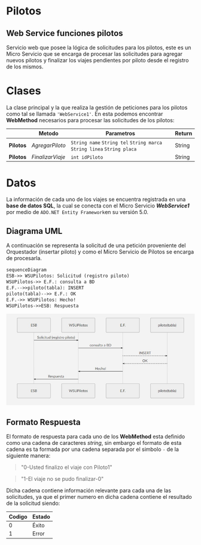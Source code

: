 

# Pilotos
## Web Service funciones pilotos

Servicio web que posee la lógica de solicitudes para los pilotos, este es un Micro Servicio que se encarga de procesar las solicitudes para agregar nuevos pilotos y finalizar los viajes pendientes por piloto desde el registro de los mismos.


# Clases

La clase principal y la que realiza la gestión de peticiones para los pilotos como tal se llamada `'WebService1'`. En esta podemos encontrar **WebMethod** necesarios para procesar las solicitudes de los pilotos:

|           |Metodo			|Parametros			| Return		|
|-----------|---------------|--------------------|--------------|
|**Pilotos**	|_AgregarPiloto_	|`String name` `String tel` `String marca` `String linea` `String placa`            | String
|**Pilotos**	|_FinalizarViaje_	|`int idPiloto`            | String

# Datos

La información de cada uno de los viajes se encuentra registrada en una **base de datos SQL**, la cual se conecta con el Micro Servicio **_WebService1_** por medio de  `ADO.NET Entity Framework`en su versión 5.0. 


## Diagrama UML 

A continuación se representa la solicitud de una petición proveniente del Orquestador (insertar piloto) y como el Micro Servicio de Pilotos se encarga de procesarla. 

```mermaid
sequenceDiagram
ESB->> WSUPilotos: Solicitud (registro piloto)
WSUPilotos->> E.F.: consulta a BD
E.F.-->>piloto(tabla): INSERT
piloto(tabla)-->> E.F.: OK
E.F.->> WSUPilotos: Hecho!
WSUPilotos->>ESB: Respuesta

```

![UML](UML.jpg)

## Formato Respuesta

El formato de respuesta para cada uno de los **WebMethod** esta definido como una cadena de caracteres _string_, sin embargo el formato de esta cadena es ta formada por una cadena separada por el simbolo `-` de la siguiente manera:
> "0-Usted finalizo el viaje con Piloto1"

> "1-El viaje no se pudo finalizar-0"

Dicha cadena contiene información relevante para cada una de las solicitudes, ya que el primer numero en dicha cadena contiene el resultado de la solicitud siendo:

|Codigo |Estado|
|-------|------|
|0		| Éxito|
|1		| Error|
